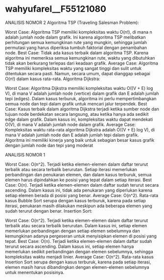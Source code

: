# wahyufarel__F55121080

ANALISIS NOMOR 2 
Algoritma TSP (Traveling Salesman Problem):

Worst Case: Algoritma TSP memiliki kompleksitas waktu O(n!), di mana n adalah jumlah node dalam grafik. Ini karena algoritma TSP melibatkan perhitungan semua kemungkinan rute yang mungkin, sehingga jumlah permutasi yang harus diperiksa tumbuh faktorial dengan penambahan node.
Best Case: Tidak ada kasus terbaik dalam algoritma TSP. Karena algoritma ini memeriksa semua kemungkinan rute, waktu yang dibutuhkan tidak akan berkurang terlepas dari keadaan grafik.
Average Case: Algoritma TSP memiliki kompleksitas waktu yang sangat tinggi dan sulit untuk ditentukan secara pasti. Namun, secara umum, dapat dianggap sebagai O(n!) dalam kasus rata-rata.
Algoritma Dijkstra:

Worst Case: Algoritma Dijkstra memiliki kompleksitas waktu O((V + E) log V), di mana V adalah jumlah node (vertice) dalam grafik dan E adalah jumlah tepi (edges). Dalam kasus terburuk, algoritma ini perlu mempertimbangkan semua node dan tepi dalam grafik untuk mencari jalur terpendek.
Best Case: Kasus terbaik dalam algoritma Dijkstra terjadi ketika sumber node dan tujuan node berdekatan secara langsung, atau ketika hanya ada sedikit edge dalam grafik. Dalam kasus ini, kompleksitas waktu dapat mendekati O(V), di mana V adalah jumlah node dalam grafik.
Average Case: Kompleksitas waktu rata-rata algoritma Dijkstra adalah O((V + E) log V), di mana V adalah jumlah node dan E adalah jumlah tepi dalam grafik. Algoritma ini memiliki kinerja yang baik untuk sebagian besar kasus grafik dengan jumlah node dan tepi yang moderat



ANALISIS NOMOR 1


Worst Case: O(n^2). Terjadi ketika elemen-elemen dalam daftar terurut terbalik atau secara terbalik berurutan. Setiap iterasi memerlukan perbandingan dan penukaran elemen, dan dalam kasus terburuk, semua elemen harus dipindahkan ke posisi yang tepat dalam setiap iterasi.
Best Case: O(n). Terjadi ketika elemen-elemen dalam daftar sudah terurut secara ascending. Dalam kasus ini, tidak ada penukaran yang diperlukan karena setiap elemen berada di posisi yang benar.
Average Case: O(n^2). Rata-rata kasus Bubble Sort serupa dengan kasus terburuk, karena pada setiap iterasi, penukaran masih dilakukan meskipun ada beberapa elemen yang sudah terurut dengan benar.
Insertion Sort:

Worst Case: O(n^2). Terjadi ketika elemen-elemen dalam daftar terurut terbalik atau secara terbalik berurutan. Dalam kasus ini, setiap elemen memerlukan perbandingan dengan setiap elemen sebelumnya dan kemungkinan adanya pergeseran untuk menyisipkan elemen di posisi yang tepat.
Best Case: O(n). Terjadi ketika elemen-elemen dalam daftar sudah terurut secara ascending. Dalam kasus ini, setiap elemen hanya memerlukan sedikit perbandingan dengan elemen sebelumnya, sehingga kompleksitas waktu menjadi linier.
Average Case: O(n^2). Rata-rata kasus Insertion Sort serupa dengan kasus terburuk, karena pada setiap iterasi, elemen masih harus dibandingkan dengan elemen-elemen sebelumnya untuk menentukan posisinya.

